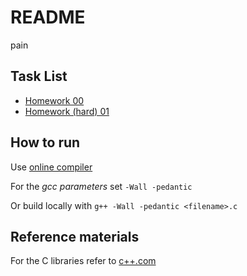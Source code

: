 # README

pain

## Task List
- [Homework 00](homework00/Assignment.txt) 
- [Homework (hard) 01](homework01/Assignment.txt) 

## How to run

Use [online compiler](https://rextester.com/l/c_online_compiler_gcc)

For the _gcc parameters_ set `-Wall -pedantic`

Or build locally with `g++ -Wall -pedantic <filename>.c`

## Reference materials

For the C libraries refer to [c++.com](https://cplusplus.com/reference/clibrary/)